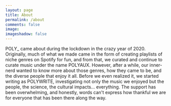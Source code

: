 ```yaml
---
layout: page
title: About
permalink: /about
comments: false
image:
imageshadow: false
---
```


POLY_ came about during the lockdown in the crazy year of 2020. Originally, much of what we made came in the form of creating playlists of niche genres on Spotify for fun, and from that, we curated and continue to curate music under the name POLYAUX. However, after a while, our inner-nerd wanted to know more about those genres, how they came to be, and the diverse people that enjoy it all. Before we even realized it, we started writing as POLYWRITE, investigating not only the music we enjoyed but the people, the science, the cultural impacts... everything. The support has been overwhelming, and honestly, words can't express how thankful we are for everyone that has been there along the way.

<!---->
<!--
If you enjoy what we do, please support us by contributing to our Patreon and/or checking us out on Youtube!

<a target="_blank" href="" class="btn btn-dark"> Patreon &rarr;</a>

<a target="_blank" href="" class="btn btn-dark"> POLYWRITE &rarr;</a>

<a target="_blank" href="" class="btn btn-dark"> POLYAUX &rarr;</a> -->

